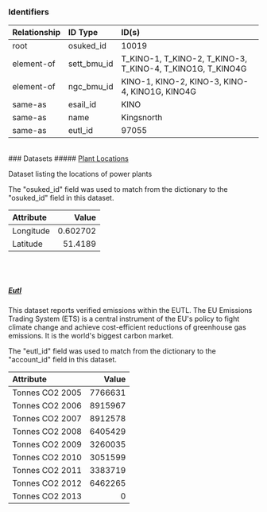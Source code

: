 ### Identifiers

| Relationship   | ID Type     | ID(s)                                                      |
|:---------------|:------------|:-----------------------------------------------------------|
| root           | osuked_id   | 10019                                                      |
| element-of     | sett_bmu_id | T_KINO-1, T_KINO-2, T_KINO-3, T_KINO-4, T_KINO1G, T_KINO4G |
| element-of     | ngc_bmu_id  | KINO-1, KINO-2, KINO-3, KINO-4, KINO1G, KINO4G             |
| same-as        | esail_id    | KINO                                                       |
| same-as        | name        | Kingsnorth                                                 |
| same-as        | eutl_id     | 97055                                                      |

<br>
### Datasets
##### <a href="https://raw.githubusercontent.com/OSUKED/Dictionary-Datasets/main/datasets/plant-locations/datapackage.json">Plant Locations</a>

Dataset listing the locations of power plants

The "osuked_id" field was used to match from the dictionary to the "osuked_id" field in this dataset.

| Attribute   |     Value |
|:------------|----------:|
| Longitude   |  0.602702 |
| Latitude    | 51.4189   |

<br><br>
##### <a href="https://raw.githubusercontent.com/OSUKED/Dictionary-Datasets/main/datasets/eutl/datapackage.json">Eutl</a>

This dataset reports verified emissions within the EUTL. The EU Emissions Trading System (ETS) is a central instrument of the EU's policy to fight climate change and achieve cost-efficient reductions of greenhouse gas emissions. It is the world's biggest carbon market.

The "eutl_id" field was used to match from the dictionary to the "account_id" field in this dataset.

| Attribute       |   Value |
|:----------------|--------:|
| Tonnes CO2 2005 | 7766631 |
| Tonnes CO2 2006 | 8915967 |
| Tonnes CO2 2007 | 8912578 |
| Tonnes CO2 2008 | 6405429 |
| Tonnes CO2 2009 | 3260035 |
| Tonnes CO2 2010 | 3051599 |
| Tonnes CO2 2011 | 3383719 |
| Tonnes CO2 2012 | 6462265 |
| Tonnes CO2 2013 |       0 |
